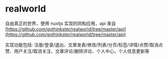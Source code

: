# realworld

自由真正的世界，使用 nuxtjs 实现的同构应用，api 来自 [https://github.com/gothinkster/realworld/tree/master/api](https://github.com/gothinkster/realworld/tree/master/api)

实现功能包括: 注册/登录/退出、文章发表/修改/列表/分页/标签/详情/点赞/取消点赞、用户关注/取消关注、文章评论/删除评论、个人中心，个人信息更新等